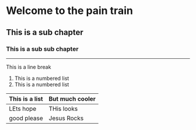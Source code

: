 
# Welcome to the pain train

## This is a sub chapter

### This is a sub sub chapter

---

This is a line break

1. This is a numbered list
2. This is a numbered list

| This is a list | But much cooler|
| --- | --- | 
| LEts hope | THis looks|
|good please| Jesus Rocks|